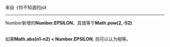 来自《你不知道的js》

---

Number新增的**Number.EPSILON**，其值等于**Math.pow(2,-52)**<br>
<br>

如果**Math.abs(n1-n2) < Number.EPSILON**, 则可以认为相等。